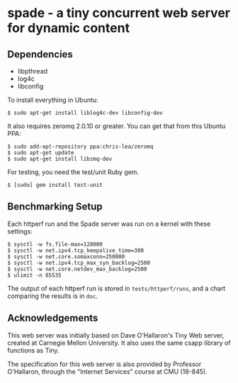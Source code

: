 spade - a tiny concurrent web server for dynamic content
========================================================

## Dependencies

* libpthread
* log4c
* libconfig

To install everything in Ubuntu:

    $ sudo apt-get install liblog4c-dev libconfig-dev

It also requires zeromq 2.0.10 or greater. You can get that from this Ubuntu PPA:

    $ sudo add-apt-repository ppa:chris-lea/zeromq 
    $ sudo apt-get update
    $ sudo apt-get install libzmq-dev

For testing, you need the test/unit Ruby gem.

    $ [sudo] gem install test-unit

## Benchmarking Setup

Each httperf run and the Spade server was run on a kernel with these settings:

    $ sysctl -w fs.file-max=128000 
    $ sysctl -w net.ipv4.tcp_keepalive_time=300
    $ sysctl -w net.core.somaxconn=250000
    $ sysctl -w net.ipv4.tcp_max_syn_backlog=2500 
    $ sysctl -w net.core.netdev_max_backlog=2500
    $ ulimit -n 65535

The output of each httperf run is stored in `tests/httperf/runs`, and a chart
comparing the results is in `doc`.

## Acknowledgements

This web server was initially based on Dave O'Hallaron's Tiny Web server,
created at Carnegie Mellon University. It also uses the same csapp library of
functions as Tiny.

The specification for this web server is also provided by Professor O'Hallaron,
through the "Internet Services" course at CMU (18-845).
